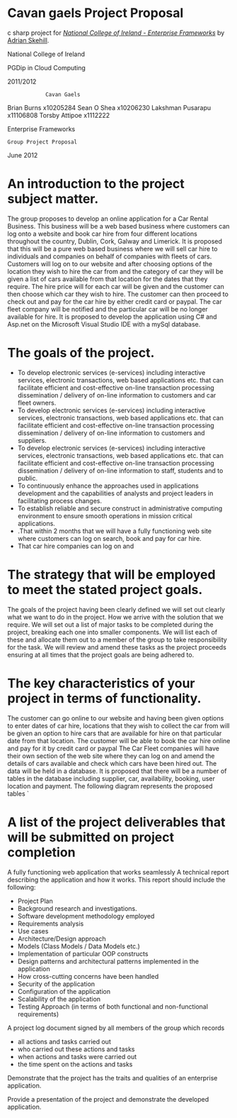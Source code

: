 Cavan gaels Project Proposal
============================

c sharp project for 
[*National College of Ireland - Enterprise Frameworks*](http://courses.ncirl.ie/index.cfm/page/module/moduleId/17383)
by [Adrian Skehill](http://www.linkedin.com/in/askehill?_mSplash=1).







National College of Ireland

PGDip in Cloud Computing

2011/2012



			
				Cavan Gaels
Brian Burns x10205284
Sean O Shea x10206230
Lakshman Pusarapu x11106808
Torsby Attipoe x1112222
					 




Enterprise Frameworks


	Group Project Proposal


June 2012






 
 
An introduction to the project subject matter. 
=============================================
The group proposes to develop an online application for a Car Rental Business. This business will be a web based business where customers can log onto a website and book car hire from four different locations throughout the country, Dublin, Cork, Galway and Limerick.
It is proposed that this will be a pure web based business where we will sell car hire to individuals and companies on behalf of companies with fleets of cars. Customers will log on to our website and after choosing options of the location they wish to hire the car from and the category of car they will be given a list of cars available from that location for the dates that they require. The hire price will for each car will be given and the customer can then choose which car they wish to hire. The customer can then proceed to check out and pay for the car hire by either credit card or paypal. The car fleet company will be notified and the particular car will be no longer available for hire.
It is proposed to develop the application using C# and Asp.net on the Microsoft Visual Studio IDE with a mySql database.

The goals of the project.
========================
*	To develop electronic services (e-services) including interactive services, electronic transactions, web based applications etc. that can facilitate efficient and cost-effective on-line transaction processing dissemination / delivery of on-line information to customers and car fleet owners.
*	To develop electronic services (e-services) including interactive services, electronic transactions, web based applications etc. that can facilitate efficient and cost-effective on-line transaction processing dissemination / delivery of on-line information to customers and suppliers.
*	To develop electronic services (e-services) including interactive services, electronic transactions, web based applications etc. that can facilitate efficient and cost-effective on-line transaction processing dissemination / delivery of on-line information to staff, students and to public.
*	To continuously enhance the approaches used in applications development and the capabilities of analysts and project leaders in facilitating process changes.
*	To establish reliable and secure construct in administrative computing environment to ensure smooth operations in mission critical applications.
*	.That within 2 months that we will have a fully functioning web site where customers can log on search, book and pay for car hire.
*	That car hire companies can log on and 

The strategy that will be employed to meet the stated project goals.
==================================================================== 
The goals of the project having been clearly defined we will set out clearly what we want to do in the project. How we arrive with the solution that we require. We will set out a list of major tasks to be completed during the project, breaking each one into smaller components. We will list each of these and allocate them out to a member of the group to take responsibility for the task. We will review and amend these tasks as the project proceeds ensuring at all times that the project goals are being adhered to.

The key characteristics of your project in terms of functionality.
================================================================= 
The customer can go online to our website and having been given options to enter dates of car hire, locations that they wish to collect the car from will be given an option to hire cars that are available for hire on that particular date from that location.
The customer will be able to book the car hire online and pay for it by credit card or paypal
The Car Fleet companies will have their own section of the web site where they can log on and amend the details of cars available and check which cars have been hired out. 
The data will be held in a database. It is proposed that there will be a number of tables in the database including supplier, car, availability, booking, user location and payment. The following diagram represents the proposed tables `
 


 A list of the project deliverables that will be submitted on project completion
================================================================================
A fully functioning web application that works seamlessly
A technical report describing the application and how it works.
This report should include the following:
*	Project Plan
*	Background research and investigations.
*	Software development methodology employed 
*	Requirements analysis 
*	Use cases 
*	Architecture/Design approach 
*	Models (Class Models / Data Models etc.) 
*	Implementation of particular OOP constructs 
*	Design patterns and architectural patterns implemented in the application 
*	How cross-cutting concerns have been handled 
*	Security of the application 
*	Configuration of the application 
*	Scalability of the application 
*	Testing Approach (in terms of both functional and non-functional requirements) 

A  project log document signed by all members of the group which records
*	all actions and tasks carried out 
*	who carried out these actions and tasks 
*	when actions and tasks were carried out 
*	the time spent on the actions and tasks 

Demonstrate that the project has the traits and qualities of an enterprise application. 

Provide a presentation of the project and demonstrate the developed application.


